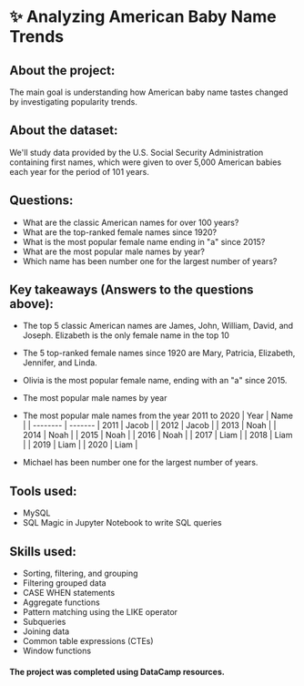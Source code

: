 # ✨ Analyzing American Baby Name Trends

## About the project:
The main goal is understanding how American baby name tastes changed by investigating popularity trends. 

## About the dataset:
We'll study data provided by the U.S. Social Security Administration containing first names, which were given to over 5,000 American babies each year for the period of 101 years.

## Questions: 

* What are the classic American names for over 100 years?
* What are the top-ranked female names since 1920?
* What is the most popular female name ending in "a" since 2015?
* What are the most popular male names by year?
* Which name has been number one for the largest number of years?

## Key takeaways (Answers to the questions above): 

* The top 5 classic American names are James, John, William, David, and Joseph. Elizabeth is the only female name in the top 10 
* The 5 top-ranked female names since 1920 are Mary, Patricia, Elizabeth, Jennifer, and Linda.
* Olivia is the most popular female name, ending with an "a" since 2015.
* The most popular male names by year
* The most popular male names from the year 2011 to 2020
  | Year  | Name |
  | -------- | ------- 
  | 2011  | Jacob |
  | 2012  | Jacob |
  | 2013  | Noah |
  | 2014  | Noah |
  | 2015  | Noah |
  | 2016  | Noah |
  | 2017  | Liam |
  | 2018  | Liam |
  | 2019  | Liam |
  | 2020  | Liam |
  
* Michael has been number one for the largest number of years.

## Tools used:
* MySQL
* SQL Magic in Jupyter Notebook to write SQL queries

## Skills used:
* Sorting, filtering, and grouping
* Filtering grouped data
* CASE WHEN statements
* Aggregate functions
* Pattern matching using the LIKE operator
* Subqueries
* Joining data
* Common table expressions (CTEs)
* Window functions

#### The project was completed using DataCamp resources.
